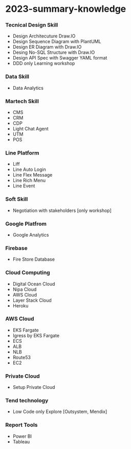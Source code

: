 # 2023-summary-knowledge

### Tecnical Design Skill
- Design Architecuture Draw.IO
- Design Sequence Diagram with PlantUML
- Design ER Diagram with Draw.IO
- Desing No-SQL Structure with Draw.IO
- Design API Spec with Swagger YAML format
- DDD only Learning workshop

### Data Skill
- Data Analytics

### Martech Skill
- CMS
- CRM
- CDP
- Light Chat Agent
- UTM
- POS

### Line Platform
- Liff
- Line Auto Login
- Line Flex Message
- Line Rich Menu
- Line Event

### Soft Skill
- Negotiation with stakeholders [only workshop]

### Google Platfrom
- Google Analytics

### Firebase 
- Fire Store Database

### Cloud Computing
- Digital Ocean Cloud
- Nipa Cloud
- AWS Cloud
- Layer Stack Cloud
- Heroku

### AWS Cloud
- EKS Fargate
- Igress by EKS Fargate
- ECS
- ALB
- NLB
- Route53
- EC2

### Private Cloud
- Setup Private Cloud 

### Tend technology
- Low Code only Explore [Outsystem, Mendix]

### Report Tools
- Power BI
- Tableau
